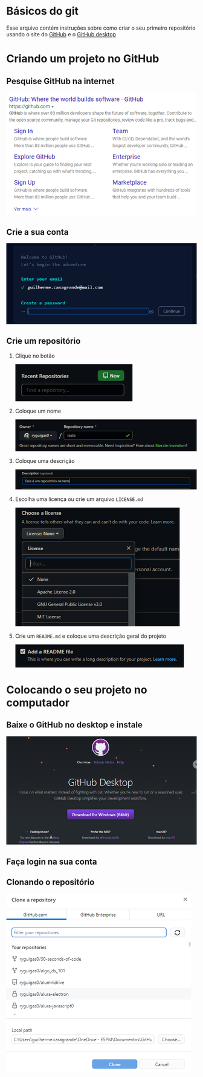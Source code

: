 # Básicos do git

Esse arquivo contém instruções sobre como criar o seu primeiro repositório usando o site do [GitHub](http://github.com/) e o [GitHub desktop](https://desktop.github.com/)

# Criando um projeto no GitHub

## Pesquise GitHub na internet

![Github on bing](/github%20on%20bing.png)

## Crie a sua conta

![Github on bing](/github%20create%20account.png)

## Crie um repositório

1.  Clique no botão

    ![GitHub create repo button](/github%20create%20repo.png)

2.  Coloque um nome

    ![GitHub create repo button](/github%20create%20repo%20name.png)

3.  Coloque uma descrição

    ![GitHub create repo button](/github%20create%20repo%20descr.png)

4.  Escolha uma licença ou crie um arquivo `LICENSE.md` <br>

    ![GitHub create repo button](/github%20create%20repo%20license.png)

5.  Crie um `README.md` e coloque uma descrição geral do projeto <br>

    ![GitHub create repo button](/github%20create%20repo%20readme.png)

# Colocando o seu projeto no computador

## Baixe o GitHub no desktop e instale

![GitHub desktop website](/github%20desktop%20download.png)

## Faça login na sua conta

## Clonando o repositório

![GitHub desktop clone repo](/github%20desktop%20clone%20repo.png)
